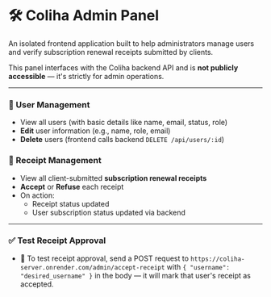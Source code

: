 # 🛠️ Coliha Admin Panel

An isolated frontend application built to help administrators manage users and verify subscription renewal receipts submitted by clients.

This panel interfaces with the Coliha backend API and is **not publicly accessible** — it's strictly for admin operations.

---

### 👥 User Management

- View all users (with basic details like name, email, status, role)
- **Edit** user information (e.g., name, role, email)
- **Delete** users (frontend calls backend `DELETE /api/users/:id`)

### 📄 Receipt Management

- View all client-submitted **subscription renewal receipts**
- **Accept** or **Refuse** each receipt 
- On action:
  - Receipt status updated
  - User subscription status updated via backend

---

### ✅ Test Receipt Approval

- 🧪 To test receipt approval, send a POST request to `https://coliha-server.onrender.com/admin/accept-receipt` with `{ "username": "desired_username" }` in the body — it will mark that user's receipt as accepted.










